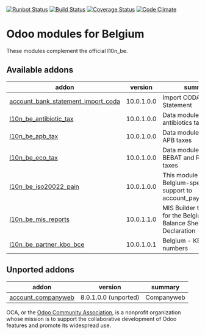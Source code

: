 [![Runbot Status](https://runbot.odoo-community.org/runbot/badge/flat/119/10.0.svg)](https://runbot.odoo-community.org/runbot/repo/github-com-oca-l10n-belgium-119)
[![Build Status](https://travis-ci.org/OCA/l10n-belgium.svg?branch=10.0)](https://travis-ci.org/OCA/l10n-belgium)
[![Coverage Status](https://coveralls.io/repos/OCA/l10n-belgium/badge.png?branch=10.0)](https://coveralls.io/r/OCA/l10n-belgium?branch=10.0)
[![Code Climate](https://codeclimate.com/github/OCA/l10n-belgium/badges/gpa.svg)](https://codeclimate.com/github/OCA/l10n-belgium)

Odoo modules for Belgium
========================

These modules complement the official l10n_be.


[//]: # (addons)

Available addons
----------------
addon | version | summary
--- | --- | ---
[account_bank_statement_import_coda](account_bank_statement_import_coda/) | 10.0.1.0.0 | Import CODA Bank Statement
[l10n_be_antibiotic_tax](l10n_be_antibiotic_tax/) | 10.0.1.0.0 | Data module to support antibiotics taxes
[l10n_be_apb_tax](l10n_be_apb_tax/) | 10.0.1.0.0 | Data module to support APB taxes
[l10n_be_eco_tax](l10n_be_eco_tax/) | 10.0.1.0.0 | Data module to support BEBAT and RECUPEL taxes
[l10n_be_iso20022_pain](l10n_be_iso20022_pain/) | 10.0.1.0.0 | This module adds Belgium-specific support to account_payment_order.
[l10n_be_mis_reports](l10n_be_mis_reports/) | 10.0.1.1.0 | MIS Builder templates for the Belgium P&L, Balance Sheets and VAT Declaration
[l10n_be_partner_kbo_bce](l10n_be_partner_kbo_bce/) | 10.0.1.0.1 | Belgium - KBO/BCE numbers


Unported addons
---------------
addon | version | summary
--- | --- | ---
[account_companyweb](account_companyweb/) | 8.0.1.0.0 (unported) | Companyweb

[//]: # (end addons)

OCA, or the [Odoo Community Association](http://odoo-community.org/), is a nonprofit organization whose
mission is to support the collaborative development of Odoo features and
promote its widespread use.
